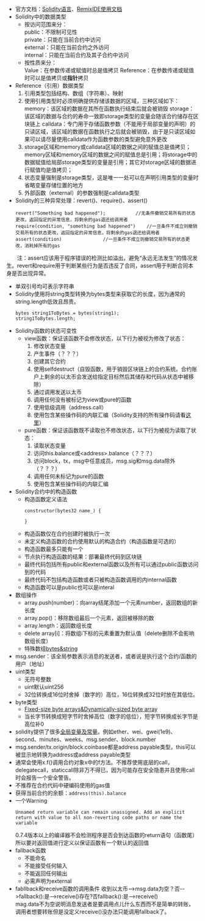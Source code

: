 - 官方文档：[Solidity语言](https://docs.soliditylang.org/en/v0.8.18/)、[RemixIDE使用文档](https://remix-ide.readthedocs.io/en/latest/)
- Solidity中的数据类型
    - 按访问范围来分：  
    public：不限制可见性  
    private：只能在当前合约中访问  
    external：只能在当前合约之外访问  
    internal：只能在当前合约及其子合约中访问
    - 按性质来分：  
    Value：在参数传递或赋值时总是值拷贝
    Reference：在参数传递或赋值时可以是值拷贝或**指针**拷贝
- Reference（引用）数据类型
    1. 引用类型包括结构、数组（字符串）、映射
    2. 使用引用类型时必须明确提供存储该数据的区域，三种区域如下：
    memory：该区域的数据在其所在函数执行结束后就会被销毁
    storage：该区域的数据与合约的寿命一致即storage类型的变量会随该合约储存在区块链上
    calldata：专门用于存储函数参数（不能用于局部变量的声明）的只读区域，该区域的数据在函数执行之后就会被销毁，由于是只读区域如果可以请尽量使用calldata作为函数参数的类型避免意外更改
    3. storage区域和memory或calldata区域的数据之间的赋值总是值拷贝；memory区域和memory区域的数据之间的赋值总是引用；将storage中的数据赋值给局部storage类型的变量是引用；其它对storage区域的数据进行赋值均是值拷贝；
    4. 状态变量强制是storage类型，这是唯一一处可以在声明引用类型的变量时省略变量存储位置的地方
    5. 外部函数（external）的参数强制是calldata类型
- Solidity的三种异常处理：revert()、require()、assert()
    ```
    revert("Something bad happened");           //无条件撤销交易所有的状态更改，返回指定的异常信息，将剩余的gas退还给调用者
    require(condition, "something bad happened")    //一旦条件不成立则撤销交易所有的状态更改，返回指定的异常信息，将剩余的gas退还给调用者
    assert(condition)               //一旦条件不成立则撤销交易所有的状态更改，消耗掉所有的gas
    ```
&emsp;&emsp;注：assert应该用于程序错误的检测比如溢出，避免“永远无法发生”的情况发生。revert和require用于判断某些行为是否违反了合同，assert用于判断合同本身是否出现异常。
- 单双引号均可表示字符串
- Solidity使用将string类型转换为bytes类型来获取它的长度，因为通常的string.length低效且昂贵。
    ```
    bytes string1ToBytes = bytes(string1);
    string1ToBytes.length;
    ```
- Solidity函数的状态可变性
    - view函数：保证该函数不会修改状态，以下行为被视为修改了状态：
        1. 修改状态变量
        2. 产生事件（？？？）
        3. 创建其它合约
        4. 使用selfdestruct（自毁函数，用于销毁区块链上的合约系统。合约账户上剩余的以太币会发送给指定目标然后其储存和代码从状态中被移除）
        5. 通过调用发送以太币
        6. 调用任何没有被标记为view或pure的函数
        7. 使用低级调用（address.call）
        8. 使用包含某些操作码的内联汇编（Solidity支持的所有操作码请看[这里](https://docs.soliditylang.org/en/v0.8.19/yul.html#evm-dialect)）
    - pure函数：保证该函数既不读取也不修改状态，以下行为被视为读取了状态：
        1. 读取状态变量
        2. 访问this.balance或\<address\>.balance（？？？）
        3. 访问block，tx，msg中任意成员，msg.sig和msg.data除外（？？？）
        4. 调用任何未标记为pure的函数
        5. 使用包含某些操作码的内联汇编
- Solidity合约中的构造函数
    - 构造函数定义语法
        ```
        constructor(bytes32 name_) {

        }
        ```
    - 构造函数仅在合约创建时被执行一次
    - 未定义构造函数的合约使用默认的构造合约（构造函数是可选的）
    - 构造函数最多只能有一个
    - 节点执行构造函数的结果：部署最终代码到区块链
    - 最终代码包括所有public和external函数以及所有可以通过public函数访问到的代码
    - 最终代码不包括构造函数或者只被构造函数调用的内internal函数
    - 构造函数可以是public也可以是interal
- 数组操作
    - array.push(number)：向array结尾添加一个元素number，返回数组的新长度
    - array.pop()：移除数组最后一个元素，返回被移除的数
    - array.length：返回数组长度
    - delete array[i]：将数组i下标的元素重置为默认值（delete删除不会影响数组长度）
    - 特殊数组[bytes&string](https://docs.soliditylang.org/en/v0.8.19/types.html#bytes-and-string-as-arrays)
- msg.sender：该全局参数表示消息的发送者，或者说是执行这个合约/函数的用户（地址）
- uint类型
    - 无符号整数
    - uint默认uint256
    - 32位转换成16位时舍掉（数字的）高位，16位转换成32位时放在其低位。
- byte类型
    - [Fixed-size byte arrays&Dynamically-sized byte array](https://docs.soliditylang.org/en/v0.8.19/types.html#fixed-size-byte-arrays)
    - 当长字节转换成短字节时舍掉高位（数字的低位），短字节转换成长字节是高位补0
- solidity提供了很多[全局变量及常量](https://docs.soliditylang.org/en/v0.8.19/units-and-global-variables.html#units-and-globally-available-variables)。例如ether、wei、gwei(1e9)、second、minutes、weeks、msg.sender、block.number
- msg.sender/tx.origin/block.coinbase都是address payable类型，this可以被显示地转换为address或address payable类型
- 通常会使用x.f()调用合约对象x中的f方法。不推荐使用底层的call，delegatecall，staticcall除非万不得已，因为可能存在安全隐患并且使用call时会报告一个安全警告。
- 不推荐在合约代码中硬编码使用的gas值
- 获得当前合约的余额：`address(this).balance`
- 一个Warning
  ```
  Unnamed return variable can remain unassigned. Add an explicit return with value to all non-reverting code paths or name the variable
  ```
  0.7.4版本以上的编译器不会检测程序是否会到达函数的return语句（函数尾）所以要对返回值进行定义以保证函数有一个默认的返回值
- fallback函数
  - 不能命名
  - 不能接受任何输入
  - 不能返回任何输出
  - 必需声明为external
- fabllback和receive函数的调用条件
    收到以太币-->msg.data为空？否-->fallback():是-->receive()存在?否fallback():是-->receive()  
    mag.data不为空说明消息发送者是要调用点儿什么东西而不是简单的转账，调用者想要转账但是没定义receive()没办法只能调用fallback了。